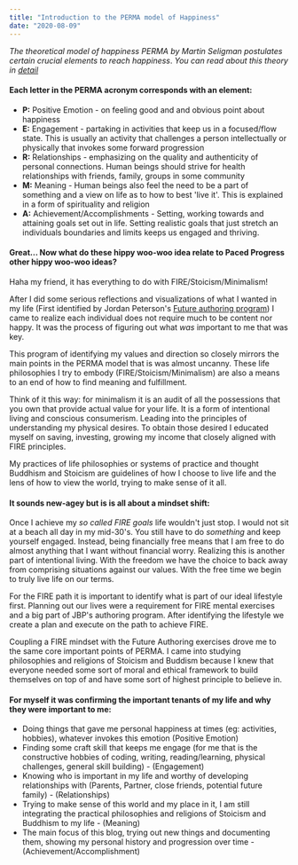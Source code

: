 ```yaml
---
title: "Introduction to the PERMA model of Happiness"
date: "2020-08-09"
---
```


_The theoretical model of happiness PERMA by Martin Seligman postulates certain crucial elements to reach happiness_. _You can read about this theory in [detail](https://positivepsychology.com/perma-model/)_

#### Each letter in the PERMA acronym corresponds with an element:

- **P:** Positive Emotion - on feeling good and and obvious point about happiness
- **E:** Engagement - partaking in activities that keep us in a focused/flow state. This is usually an activity that challenges a person intellectually or physically that invokes some forward progression
- **R:** Relationships - emphasizing on the quality and authenticity of personal connections. Human beings should strive for health relationships with friends, family, groups in some community
- **M:** Meaning - Human beings also feel the need to be a part of something and a view on life as to how to best 'live it'. This is explained in a form of spirituality and religion
- **A:** Achievement/Accomplishments - Setting, working towards and attaining goals set out in life. Setting realistic goals that just stretch an individuals boundaries and limits keeps us engaged and thriving.

#### Great... Now what do these hippy woo-woo idea relate to Paced Progress other hippy woo-woo ideas?

Haha my friend, it has everything to do with FIRE/Stoicism/Minimalism!

After I did some serious reflections and visualizations of what I wanted in my life (First identified by Jordan Peterson's [Future authoring program](https://www.selfauthoring.com/future-authoring)) I came to realize each individual does not require much to be content nor happy. It was the process of figuring out what _was_ important to me that was key.

This program of identifying my values and direction so closely mirrors the main points in the PERMA model that is was almost uncanny. These life philosophies I try to embody (FIRE/Stoicism/Minimalism) are also a means to an end of how to find meaning and fulfillment.

Think of it this way: for minimalism it is an audit of all the possessions that you own that provide actual value for your life. It is a form of intentional living and conscious consumerism. Leading into the principles of understanding my physical desires. To obtain those desired I educated myself on saving, investing, growing my income that closely aligned with FIRE principles.

My practices of life philosophies or systems of practice and thought Buddhism and Stoicism are guidelines of how I choose to live life and the lens of how to view the world, trying to make sense of it all.

#### It sounds new-agey but is is all about a mindset shift:

Once I achieve my _so called FIRE goals_ life wouldn't just stop. I would not sit at a beach all day in my mid-30's. You still have to do _something_ and keep yourself engaged. Instead, being financially free means that I am free to do almost anything that I want without financial worry. Realizing this is another part of intentional living. With the freedom we have the choice to back away from comprising situations against our values. With the free time we begin to truly live life on our terms.

For the FIRE path it is important to identify what is part of our ideal lifestyle first. Planning out our lives were a requirement for FIRE mental exercises and a big part of JBP's authoring program. After identifying the lifestyle we create a plan and execute on the path to achieve FIRE.

Coupling a FIRE mindset with the Future Authoring exercises drove me to the same core important points of PERMA. I came into studying philosophies and religions of Stoicism and Buddism because I knew that everyone needed some sort of moral and ethical framework to build themselves on top of and have some sort of highest principle to believe in.

#### For myself it was confirming the important tenants of my life and why they were important to me:

- Doing things that gave me personal happiness at times (eg: activities, hobbies), whatever invokes this emotion (Positive Emotion)
- Finding some craft skill that keeps me engage (for me that is the constructive hobbies of coding, writing, reading/learning, physical challenges, general skill building) - (Engagement)
- Knowing who is important in my life and worthy of developing relationships with (Parents, Partner, close friends, potential future family) - (Relationships)
- Trying to make sense of this world and my place in it, I am still integrating the practical philosophies and religions of Stoicism and Buddhism to my life - (Meaning)
- The main focus of this blog, trying out new things and documenting them, showing my personal history and progression over time - (Achievement/Accomplishment)
